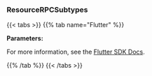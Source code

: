 ### ResourceRPCSubtypes

{{< tabs >}}
{{% tab name="Flutter" %}}

**Parameters:**



For more information, see the [Flutter SDK Docs](https://flutter.viam.dev/viam_protos.robot.robot/RobotServiceClient/resourceRPCSubtypes.html).

{{% /tab %}}
{{< /tabs >}}
